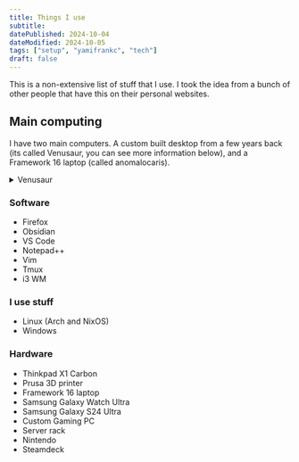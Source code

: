 ```yaml
---
title: Things I use
subtitle: 
datePublished: 2024-10-04
dateModified: 2024-10-05
tags: ["setup", "yamifrankc", "tech"]
draft: false
---
```


This is a non-extensive list of stuff that I use.
I took the idea from a bunch of other people that have this on their personal websites.

## Main computing

I have two main computers. A custom built desktop from a few years back (its called Venusaur, you can see more information below), and a Framework 16 laptop (called anomalocaris). 

<details>
<summary>Venusaur</summary>

Venusaur was built in early 2021, but in reality I started purchasing components in mid or late 2020, some of them took a long time to get, specially the RTX 3090. 

- AMD Ryzen 5950
- Nvidia RTX 3090
- 64GB Ram

</details>

### Software

- Firefox
- Obsidian
- VS Code
- Notepad++
- Vim
- Tmux
- i3 WM

### I use stuff

- Linux (Arch and NixOS)
- Windows

### Hardware

- Thinkpad X1 Carbon
- Prusa 3D printer
- Framework 16 laptop
- Samsung Galaxy Watch Ultra
- Samsung Galaxy S24 Ultra
- Custom Gaming PC
- Server rack
- Nintendo
- Steamdeck